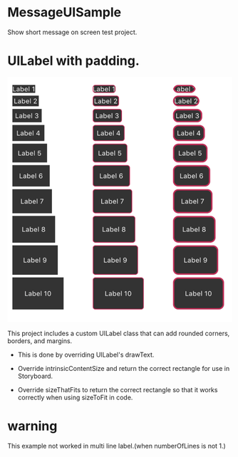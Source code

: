 # MessageUISample
Show short message on screen test project.

# UILabel with padding.

![Basic usage of UINavigationController](assets/labels.png "Basic usage of UINavigationController.")

This project includes a custom UILabel class that can add rounded corners, borders, and margins.

- This is done by overriding UILabel's drawText.

- Override intrinsicContentSize and return the correct rectangle for use in Storyboard.

- Override sizeThatFits to return the correct rectangle so that it works correctly when using sizeToFit in code.

# warning

This example not worked in multi line label.(when numberOfLines is not 1.)


